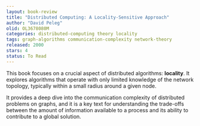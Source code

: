 ```yaml
---
layout: book-review
title: "Distributed Computing: A Locality-Sensitive Approach"
author: "David Peleg"
olid: OL3678080M
categories: distributed-computing theory locality
tags: graph-algorithms communication-complexity network-theory
released: 2000
stars: 4
status: To Read
---
```


This book focuses on a crucial aspect of distributed algorithms: **locality**. It explores algorithms that operate with only limited knowledge of the network topology, typically within a small radius around a given node.

It provides a deep dive into the communication complexity of distributed problems on graphs, and it is a key text for understanding the trade-offs between the amount of information available to a process and its ability to contribute to a global solution.